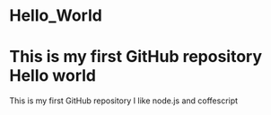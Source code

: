 # Hello_World

This is my first GitHub repository Hello world
=======
This is my first GitHub repository
I like node.js and coffescript

